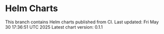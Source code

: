 # Helm Charts
This branch contains Helm charts published from CI.
Last updated: Fri May 30 17:36:51 UTC 2025
Latest chart version: 0.1.1
